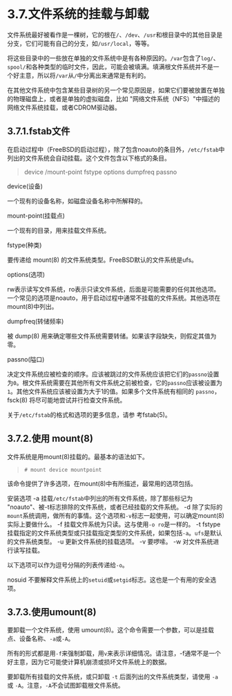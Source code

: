 # 3.7.文件系统的挂载与卸载

文件系统最好被看作是一棵树，它的根在`/`、`/dev`、`/usr`和根目录中的其他目录是分支，它们可能有自己的分支，如`/usr/local`，等等。

将这些目录中的一些放在单独的文件系统中是有各种原因的。`/var`包含了`log/`、`spool/`和各种类型的临时文件，因此，可能会被填满。填满根文件系统并不是一个好主意，所以将`/var`从`/`中分离出来通常是有利的。

在其他文件系统中包含某些目录树的另一个常见原因是，如果它们要被放置在单独的物理磁盘上，或者是单独的虚拟磁盘，比如 "网络文件系统（NFS）"中描述的网络文件系统挂载，或者CDROM驱动器。

## 3.7.1.fstab文件

在启动过程中（FreeBSD的启动过程），除了包含noauto的条目外，`/etc/fstab`中列出的文件系统会自动挂载。这个文件包含以下格式的条目。
>device       /mount-point fstype     options      dumpfreq     passno

device(设备)

一个现有的设备名称，如磁盘设备名称中所解释的。

mount-point(挂载点)

一个现有的目录，用来挂载文件系统。

fstype(种类)

要传递给 mount(8) 的文件系统类型。FreeBSD默认的文件系统是ufs。

options(选项)

rw表示读写文件系统，ro表示只读文件系统，后面是可能需要的任何其他选项。一个常见的选项是noauto，用于启动过程中通常不挂载的文件系统。其他选项在mount(8)中列出。

dumpfreq(转储频率)

被 dump(8) 用来确定哪些文件系统需要转储。如果该字段缺失，则假定其值为零。

passno(隘口)

决定文件系统应被检查的顺序。应该被跳过的文件系统应该把它们的`passno`设置为`0`。根文件系统需要在其他所有文件系统之前被检查，它的`passno`应该被设置为`1`。其他文件系统应该被设置为大于1的值。如果多个文件系统有相同的 `passno`，fsck(8) 将尽可能地尝试并行检查文件系统。

关于`/etc/fstab`的格式和选项的更多信息，请参 考fstab(5)。

## 3.7.2.使用 mount(8)

文件系统是用mount(8)挂载的。最基本的语法如下。

>```
># mount device mountpoint
>```
该命令提供了许多选项，在mount(8)中有所描述，最常用的选项包括。

安装选项
-a
挂载`/etc/fstab`中列出的所有文件系统，除了那些标记为 "noauto"、被-t标志排除的文件系统，或者已经挂载的文件系统。
-d
除了实际的`mount`系统调用，做所有的事情。这个选项和`-v`标志一起使用，可以确定mount(8)实际上要做什么。
-f
挂载文件系统为只读。这与使用`-o ro`是一样的。
-t fstype
挂载指定的文件系统类型或只挂载指定类型的文件系统，如果包括`-a`。`ufs`是默认的文件系统类型。
-u
更新文件系统的挂载选项。
-v
要啰嗦。
-w
对文件系统进行读写挂载。

以下选项可以作为逗号分隔的列表传递给`-o`。

nosuid
不要解释文件系统上的`setuid`或`setgid`标志。这也是一个有用的安全选项。

## 3.7.3.使用umount(8)

要卸载一个文件系统，使用 umount(8)。这个命令需要一个参数，可以是挂载点、设备名称、`-a`或`-A`。

所有的形式都是用`-f`来强制卸载，用`v`来表示详细情况。请注意，-f通常不是一个好主意，因为它可能使计算机崩溃或损坏文件系统上的数据。

要卸载所有挂载的文件系统，或只卸载 `-t` 后面列出的文件系统类型，请使用 `-a` 或 `-A`。注意，`-A`不会试图卸载根文件系统。
